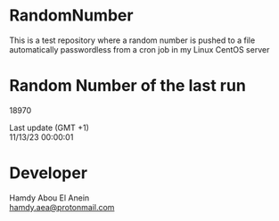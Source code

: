 # RandomNumber    
This is a test repository where a random number is pushed to a file automatically passwordless from a cron job in my Linux CentOS server    
# Random Number of the last run   
18970
      
Last update (GMT +1)    
11/13/23 00:00:01
# Developer    
Hamdy Abou El Anein   
hamdy.aea@protonmail.com
